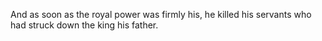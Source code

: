 And as soon as the royal power was firmly his, he killed his servants who had struck down the king his father.
